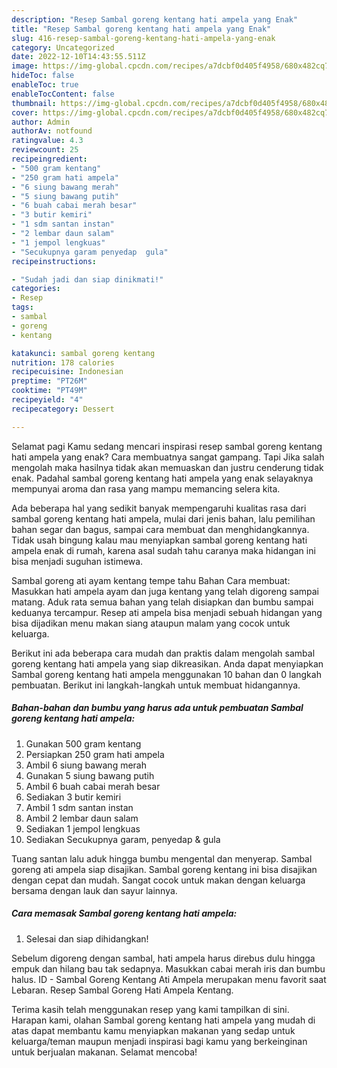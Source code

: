 ```yaml
---
description: "Resep Sambal goreng kentang hati ampela yang Enak"
title: "Resep Sambal goreng kentang hati ampela yang Enak"
slug: 416-resep-sambal-goreng-kentang-hati-ampela-yang-enak
category: Uncategorized
date: 2022-12-10T14:43:55.511Z
image: https://img-global.cpcdn.com/recipes/a7dcbf0d405f4958/680x482cq70/sambal-goreng-kentang-hati-ampela-foto-resep-utama.jpg
hideToc: false
enableToc: true
enableTocContent: false
thumbnail: https://img-global.cpcdn.com/recipes/a7dcbf0d405f4958/680x482cq70/sambal-goreng-kentang-hati-ampela-foto-resep-utama.jpg
cover: https://img-global.cpcdn.com/recipes/a7dcbf0d405f4958/680x482cq70/sambal-goreng-kentang-hati-ampela-foto-resep-utama.jpg
author: Admin
authorAv: notfound
ratingvalue: 4.3
reviewcount: 25
recipeingredient:
- "500 gram kentang"
- "250 gram hati ampela"
- "6 siung bawang merah"
- "5 siung bawang putih"
- "6 buah cabai merah besar"
- "3 butir kemiri"
- "1 sdm santan instan"
- "2 lembar daun salam"
- "1 jempol lengkuas"
- "Secukupnya garam penyedap  gula"
recipeinstructions:

- "Sudah jadi dan siap dinikmati!"
categories:
- Resep
tags:
- sambal
- goreng
- kentang

katakunci: sambal goreng kentang 
nutrition: 178 calories
recipecuisine: Indonesian
preptime: "PT26M"
cooktime: "PT49M"
recipeyield: "4"
recipecategory: Dessert

---
```



Selamat pagi Kamu sedang mencari inspirasi resep sambal goreng kentang hati ampela yang enak? Cara membuatnya sangat gampang. Tapi Jika salah mengolah maka hasilnya tidak akan memuaskan dan justru cenderung tidak enak. Padahal sambal goreng kentang hati ampela yang enak selayaknya mempunyai aroma dan rasa yang mampu memancing selera kita.


Ada beberapa hal yang sedikit banyak mempengaruhi kualitas rasa dari sambal goreng kentang hati ampela, mulai dari jenis bahan, lalu pemilihan bahan segar dan bagus, sampai cara membuat dan menghidangkannya. Tidak usah bingung kalau mau menyiapkan sambal goreng kentang hati ampela enak di rumah, karena asal sudah tahu caranya maka hidangan ini bisa menjadi suguhan istimewa.

Sambal goreng ati ayam kentang tempe tahu Bahan Cara membuat: Masukkan hati ampela ayam dan juga kentang yang telah digoreng sampai matang. Aduk rata semua bahan yang telah disiapkan dan bumbu sampai keduanya tercampur. Resep ati ampela bisa menjadi sebuah hidangan yang bisa dijadikan menu makan siang ataupun malam yang cocok untuk keluarga.


Berikut ini ada beberapa cara mudah dan praktis dalam mengolah sambal goreng kentang hati ampela yang siap dikreasikan. Anda dapat menyiapkan Sambal goreng kentang hati ampela menggunakan 10 bahan dan 0 langkah pembuatan. Berikut ini langkah-langkah untuk membuat hidangannya.

<!--inarticleads1-->

##### Bahan-bahan dan bumbu yang harus ada untuk pembuatan Sambal goreng kentang hati ampela:

1. Gunakan 500 gram kentang
1. Persiapkan 250 gram hati ampela
1. Ambil 6 siung bawang merah
1. Gunakan 5 siung bawang putih
1. Ambil 6 buah cabai merah besar
1. Sediakan 3 butir kemiri
1. Ambil 1 sdm santan instan
1. Ambil 2 lembar daun salam
1. Sediakan 1 jempol lengkuas
1. Sediakan Secukupnya garam, penyedap &amp; gula


Tuang santan lalu aduk hingga bumbu mengental dan menyerap. Sambal goreng ati ampela siap disajikan. Sambal goreng kentang ini bisa disajikan dengan cepat dan mudah. Sangat cocok untuk makan dengan keluarga bersama dengan lauk dan sayur lainnya. 

<!--inarticleads2-->

##### Cara memasak Sambal goreng kentang hati ampela:


1. Selesai dan siap dihidangkan!

Sebelum digoreng dengan sambal, hati ampela harus direbus dulu hingga empuk dan hilang bau tak sedapnya. Masukkan cabai merah iris dan bumbu halus. ID - Sambal Goreng Kentang Ati Ampela merupakan menu favorit saat Lebaran. Resep Sambal Goreng Hati Ampela Kentang. 

Terima kasih telah menggunakan resep yang kami tampilkan di sini. Harapan kami, olahan Sambal goreng kentang hati ampela yang mudah di atas dapat membantu kamu menyiapkan makanan yang sedap untuk keluarga/teman maupun menjadi inspirasi bagi kamu yang berkeinginan untuk berjualan makanan. Selamat mencoba!
